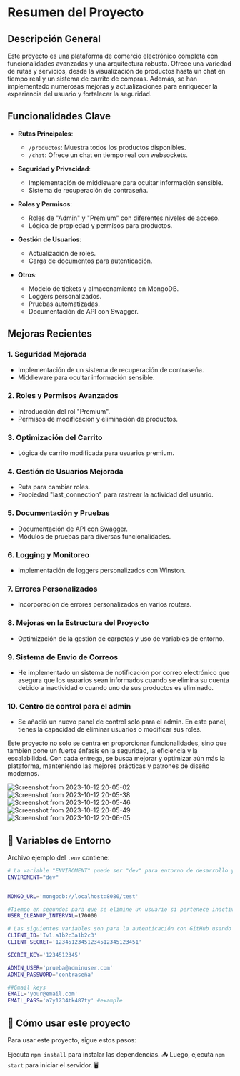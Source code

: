 # Resumen del Proyecto

## Descripción General

Este proyecto es una plataforma de comercio electrónico completa con funcionalidades avanzadas y una arquitectura robusta. Ofrece una variedad de rutas y servicios, desde la visualización de productos hasta un chat en tiempo real y un sistema de carrito de compras. Además, se han implementado numerosas mejoras y actualizaciones para enriquecer la experiencia del usuario y fortalecer la seguridad.

## Funcionalidades Clave

- **Rutas Principales**: 
  - `/productos`: Muestra todos los productos disponibles.
  - `/chat`: Ofrece un chat en tiempo real con websockets.

- **Seguridad y Privacidad**: 
  - Implementación de middleware para ocultar información sensible.
  - Sistema de recuperación de contraseña.
  
- **Roles y Permisos**: 
  - Roles de "Admin" y "Premium" con diferentes niveles de acceso.
  - Lógica de propiedad y permisos para productos.

- **Gestión de Usuarios**: 
  - Actualización de roles.
  - Carga de documentos para autenticación.
  
- **Otros**: 
  - Modelo de tickets y almacenamiento en MongoDB.
  - Loggers personalizados.
  - Pruebas automatizadas.
  - Documentación de API con Swagger.

## Mejoras Recientes

### 1. Seguridad Mejorada
- Implementación de un sistema de recuperación de contraseña.
- Middleware para ocultar información sensible.

### 2. Roles y Permisos Avanzados
- Introducción del rol "Premium".
- Permisos de modificación y eliminación de productos.

### 3. Optimización del Carrito
- Lógica de carrito modificada para usuarios premium.

### 4. Gestión de Usuarios Mejorada
- Ruta para cambiar roles.
- Propiedad "last_connection" para rastrear la actividad del usuario.

### 5. Documentación y Pruebas
- Documentación de API con Swagger.
- Módulos de pruebas para diversas funcionalidades.

### 6. Logging y Monitoreo
- Implementación de loggers personalizados con Winston.

### 7. Errores Personalizados
- Incorporación de errores personalizados en varios routers.

### 8. Mejoras en la Estructura del Proyecto
- Optimización de la gestión de carpetas y uso de variables de entorno.

### 9. Sistema de Envio de Correos
- He implementado un sistema de notificación por correo electrónico que asegura que los usuarios sean informados cuando se elimina su cuenta debido a inactividad o cuando uno de sus productos es eliminado.

### 10. Centro de control para el admin
- Se añadió un nuevo panel de control solo para el admin. En este panel, tienes la capacidad de eliminar usuarios o modificar sus roles.

Este proyecto no solo se centra en proporcionar funcionalidades, sino que también pone un fuerte énfasis en la seguridad, la eficiencia y la escalabilidad. Con cada entrega, se busca mejorar y optimizar aún más la plataforma, manteniendo las mejores prácticas y patrones de diseño modernos.


![Screenshot from 2023-10-12 20-05-02](https://github.com/vazzquex/Ecommerce-Proj/assets/108772623/56deff02-ba3a-42a5-9c33-0ba23864af3e)
![Screenshot from 2023-10-12 20-05-38](https://github.com/vazzquex/Ecommerce-Proj/assets/108772623/65fb2117-50da-4918-abdd-c0b93ae77685)
![Screenshot from 2023-10-12 20-05-46](https://github.com/vazzquex/Ecommerce-Proj/assets/108772623/e39464c8-641b-44c7-b612-514dbc738c21)
![Screenshot from 2023-10-12 20-05-49](https://github.com/vazzquex/Ecommerce-Proj/assets/108772623/d9f68dc5-440a-4331-add9-0b0c892af661)
![Screenshot from 2023-10-12 20-06-05](https://github.com/vazzquex/Ecommerce-Proj/assets/108772623/cfb9cfe9-5291-46cd-8135-3423272be4d4)



## 📝 Variables de Entorno

Archivo ejemplo del `.env` contiene:

```bash
# La variable "ENVIROMENT" puede ser "dev" para entorno de desarrollo y "prod" para un ejemplo de produccion 
ENVIROMENT="dev"


MONGO_URL='mongodb://localhost:8080/test' 

#Tiempo en segundos para que se elimine un usuario si pertenece inactivo
USER_CLEANUP_INTERVAL=170000

# Las siguientes variables son para la autenticación con GitHub usando Passport
CLIENT_ID='Iv1.a1b2c3a1b2c3'
CLIENT_SECRET='12345123451234512345123451'

SECRET_KEY='1234512345'

ADMIN_USER='prueba@adminuser.com'
ADMIN_PASSWORD='contraseña'

##Gmail keys
EMAIL='your@email.com'
EMAIL_PASS='a7y1234tk487ty' #example 
```
## 🚀 Cómo usar este proyecto

Para usar este proyecto, sigue estos pasos:

Ejecuta `npm install` para instalar las dependencias. 📥
Luego, ejecuta `npm start` para iniciar el servidor. 🖥️
